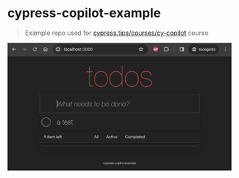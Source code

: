# cypress-copilot-example
> Example repo used for [cypress.tips/courses/cy-copilot](https://cypress.tips/courses/cy-copilot) course

![TodoMVC app](./images/todomvc.png)
